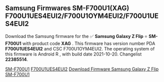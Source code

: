 <h2>Samsung Firmwares SM-F700U1(XAG) F700U1UES4EUI2/F700U1OYM4EUI2/F700U1UES4EUI2</h2>
Download the Samsung firmware for the ✅ <strong>Samsung Galaxy Z Flip </strong> ⭐ <strong>SM-F700U1</strong> with product code <strong>XAG</strong> . This firmware has version number PDA <strong>F700U1UES4EUI2</strong> and CSC F700U1OYM4EUI2. The operating system of this firmware is Android R , with build date 2021-10-20. Changelist <strong>22385514</strong>.


[SM-F700U1](https://samfirm.shop/samsung/model/SM-F700U1)
[F700U1UES4EUI2](https://samfirm.shop/samsung/pda/F700U1UES4EUI2)
[Download Firmware Samsung Galaxy Z Flip SM-F700U1](https://samfirm.shop/samsung/firmware/466565)
